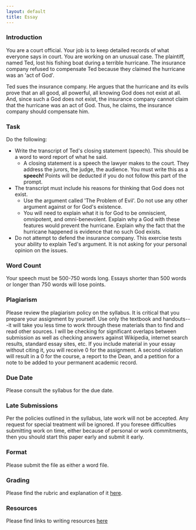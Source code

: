 ```yaml
---
layout: default
title: Essay 
---
```




### Introduction

You are a court official. Your job is to keep detailed records of what everyone says in court. You are working on an unusual case. The plaintiff, named Ted, lost his fishing boat during a terrible hurricane. The insurance company refused to compensate Ted because they claimed the hurricane was an 'act of God'.

Ted sues the insurance company. He argues that the hurricane and its evils prove that an all good, all powerful, all knowing God does not exist at all. And, since such a God does not exist, the insurance company cannot claim that the hurricane was an act of God. Thus, he claims, the insurance company should compensate him.

### Task

Do the following: 

+ Write the transcript of Ted's closing statement (speech). This should be a word to word report of what he said. 
	+ A closing statement is a speech the lawyer makes to the court. They address the jurors, the judge, the audience. You must write this as a **speech!** Points will be deducted if you do not follow this part of the prompt. 
+ The transcript must include his reasons for thinking that God does not exist. 
	+ Use the argument called 'The Problem of Evil'. Do not use any other argument against or for God's existence. 
	+ You will need to explain what it is for God to be omniscient, omnipotent, and omni-benevolent. Explain why a God with these features would prevent the hurricane. Explain why the fact that the hurricane happened is evidence that no such God exists. 
+ Do not attempt to defend the insurance company. This exercise tests your ability to explain Ted's argument. It is not asking for your personal opinion on the issues.     

### Word Count

Your speech must be 500-750 words long. Essays shorter than 500 words or longer than 750 words will lose points.


### Plagiarism

Please review the plagiarism policy on the syllabus. It is critical that you prepare your assignment by yourself. Use only the textbook and handouts---it will take you less time to work through these materials than to find and read other sources. I will be checking for significant overlaps between submission as well as checking answers against Wikipedia, internet search results, standard essay sites, etc. If you include material in your essay without citing it, you will receive 0 for the assignment. A second violation will result in a 0 for the course, a report to the Dean, and a petition for a note to be added to your permanent academic record. 

### Due Date
Please consult the syllabus for the due date.

### Late Submissions

Per the policies outlined in the syllabus, late work will not be accepted. Any request for special treatment will be ignored. If you foresee difficulties submitting work on time, either because of personal or work commitments, then you should start this paper early and submit it early. 

### Format
Please submit the file as either a word file.

### Grading
Please find the rubric and explanation of it [here](/Teaching/Grading/).

### Resources
Please find links to writing resources [here](/Teaching/Resources/)








